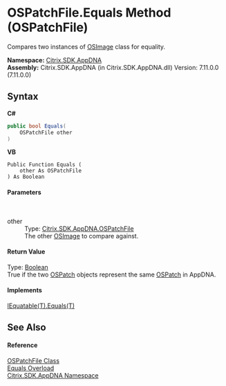# OSPatchFile.Equals Method (OSPatchFile)
 

Compares two instances of <a href="3392740e-a7b4-99c9-3be9-08c56344708c">OSImage</a> class for equality.

**Namespace:**&nbsp;[Citrix.SDK.AppDNA](index.md)<br />**Assembly:**&nbsp;Citrix.SDK.AppDNA (in Citrix.SDK.AppDNA.dll) Version: 7.11.0.0 (7.11.0.0)

## Syntax

**C#**
```csharp
public bool Equals(
	OSPatchFile other
)
```

**VB**
```vbnet
Public Function Equals ( 
	other As OSPatchFile
) As Boolean
```


#### Parameters
&nbsp;<dl><dt>other</dt><dd>Type: <a href="a9364e8b-d728-d062-9015-ea1ac0b74ba1">Citrix.SDK.AppDNA.OSPatchFile</a><br />The other <a href="3392740e-a7b4-99c9-3be9-08c56344708c">OSImage</a> to compare against.</dd></dl>

#### Return Value
Type: <a href="http://msdn2.microsoft.com/en-us/library/a28wyd50" target="_blank">Boolean</a><br />True if the two <a href="6de88f79-6b85-89ef-f00d-eb14e51bd1af">OSPatch</a> objects represent the same <a href="6de88f79-6b85-89ef-f00d-eb14e51bd1af">OSPatch</a> in AppDNA.

#### Implements
<a href="http://msdn2.microsoft.com/en-us/library/ms131190" target="_blank">IEquatable(T).Equals(T)</a><br />

## See Also


#### Reference
<a href="a9364e8b-d728-d062-9015-ea1ac0b74ba1">OSPatchFile Class</a><br /><a href="8fef7bd1-8742-8f4b-78db-0c08de30916b">Equals Overload</a><br /><a href="fe2d265b-410b-8b11-1eb4-a790e0b062bf">Citrix.SDK.AppDNA Namespace</a><br />